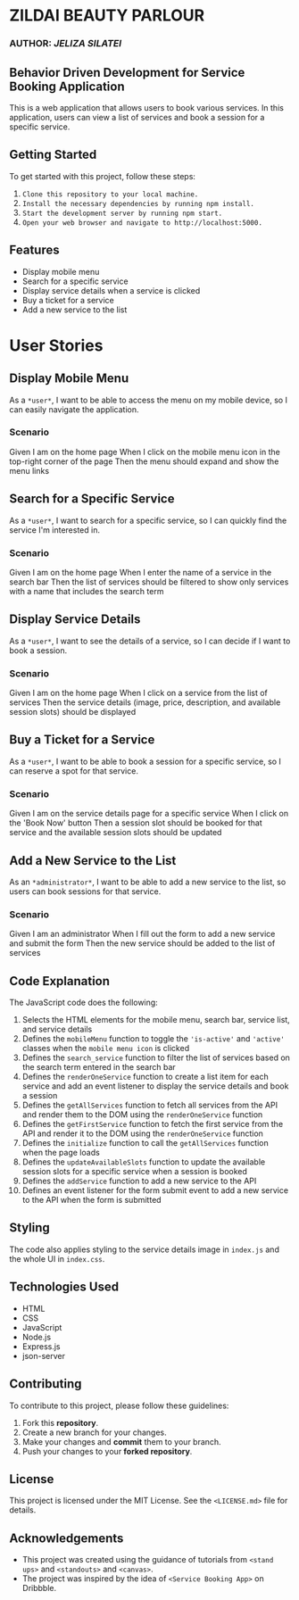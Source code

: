 # ZILDAI BEAUTY PARLOUR

### AUTHOR: *JELIZA SILATEI*

## Behavior Driven Development for Service Booking Application
This is a web application that allows users to book various services. In this application, users can view a list of services and book a session for a specific service.

## Getting Started
To get started with this project, follow these steps:

1. ```Clone this repository to your local machine.```
2. ```Install the necessary dependencies by running npm install.```
3. ```Start the development server by running npm start.```
4. ```Open your web browser and navigate to http://localhost:5000.```

## Features
* Display mobile menu
* Search for a specific service
* Display service details when a service is clicked
* Buy a ticket for a service
* Add a new service to the list

# **User Stories**
## Display Mobile Menu
As a ```*user*```, I want to be able to access the menu on my mobile device, so I can easily navigate the application.

### Scenario
Given I am on the home page
When I click on the mobile menu icon in the top-right corner of the page
Then the menu should expand and show the menu links

## Search for a Specific Service
As a ```*user*```, I want to search for a specific service, so I can quickly find the service I'm interested in.

### Scenario
Given I am on the home page
When I enter the name of a service in the search bar
Then the list of services should be filtered to show only services with a name that includes the search term

## Display Service Details
As a ```*user*```, I want to see the details of a service, so I can decide if I want to book a session.

### Scenario
Given I am on the home page
When I click on a service from the list of services
Then the service details (image, price, description, and available session slots) should be displayed

## Buy a Ticket for a Service
As a ```*user*```, I want to be able to book a session for a specific service, so I can reserve a spot for that service.

### Scenario
Given I am on the service details page for a specific service
When I click on the 'Book Now' button
Then a session slot should be booked for that service and the available session slots should be updated

## Add a New Service to the List
As an ```*administrator*```, I want to be able to add a new service to the list, so users can book sessions for that service.

### Scenario
Given I am an administrator
When I fill out the form to add a new service and submit the form
Then the new service should be added to the list of services

## Code Explanation
The JavaScript code does the following:

1. Selects the HTML elements for the mobile menu, search bar, service list, and service details
2. Defines the `mobileMenu` function to toggle the `'is-active'` and `'active'` classes when the `mobile menu icon` is clicked
3. Defines the `search_service` function to filter the list of services based on the search term entered in the search bar
4. Defines the  `renderOneService` function to create a list item for each service and add an event listener to display the service details and book a session
5. Defines the `getAllServices` function to fetch all services from the API and render them to the DOM using the `renderOneService` function
6. Defines the `getFirstService` function to fetch the first service from the API and render it to the DOM using the `renderOneService` function
7. Defines the `initialize` function to call the `getAllServices` function when the page loads
8. Defines the `updateAvailableSlots` function to update the available session slots for a specific service when a session is booked
9. Defines the `addService` function to add a new service to the API
10. Defines an event listener for the form submit event to add a new service to the API when the form is submitted

## Styling
The code also applies styling to the service details image in `index.js` and the whole UI in `index.css`.

## Technologies Used
* HTML
* CSS
* JavaScript
* Node.js
* Express.js
* json-server

## Contributing
To contribute to this project, please follow these guidelines:

1. Fork this **repository**.
2. Create a new branch for your changes.
3. Make your changes and **commit** them to your branch.
4. Push your changes to your **forked repository**.

## License
This project is licensed under the MIT License. See the ``<LICENSE.md>`` file for details.

## Acknowledgements
* This project was created using the guidance of tutorials from ``<stand ups>`` and ``<standouts>`` and ``<canvas>``.
* The project was inspired by the idea of ``<Service Booking App>`` on Dribbble.